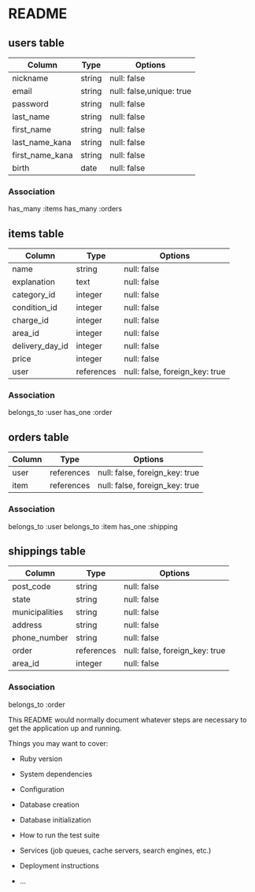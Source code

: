 # README

## users table
|Column             |Type       |Options                         | 
|-------------------|-----------|--------------------------------|
|nickname           |string     |null: false                     |
|email              |string     |null: false,unique: true        |
|password           |string     |null: false                     |
|last_name          |string     |null: false                     |
|first_name         |string     |null: false                     |
|last_name_kana     |string     |null: false                     |
|first_name_kana    |string     |null: false                     |
|birth              |date       |null: false                     |

### Association
has_many :items
has_many :orders

## items table
|Column             |Type       |Options                         | 
|-------------------|-----------|--------------------------------|
|name               |string     |null: false                     |
|explanation        |text       |null: false                     |
|category_id        |integer    |null: false                     |
|condition_id       |integer    |null: false                     |
|charge_id          |integer    |null: false                     |
|area_id            |integer    |null: false                     |
|delivery_day_id    |integer    |null: false                     |
|price              |integer    |null: false                     |
|user               |references |null: false, foreign_key: true  |

### Association
belongs_to  :user
has_one     :order

## orders table
|Column             |Type       |Options                         | 
|-------------------|-----------|--------------------------------|
|user               |references |null: false, foreign_key: true  |
|item               |references |null: false, foreign_key: true  |

### Association
belongs_to :user
belongs_to :item
has_one    :shipping

## shippings table
|Column             |Type       |Options                         | 
|-------------------|-----------|--------------------------------|
|post_code          |string     |null: false                     |
|state              |string     |null: false                     |
|municipalities     |string     |null: false                     |
|address            |string     |null: false                     |
|phone_number       |string     |null: false                     |
|order              |references |null: false, foreign_key: true  |
|area_id            |integer    |null: false                     |

### Association
belongs_to  :order




This README would normally document whatever steps are necessary to get the
application up and running.


Things you may want to cover:

* Ruby version

* System dependencies

* Configuration

* Database creation

* Database initialization

* How to run the test suite

* Services (job queues, cache servers, search engines, etc.)

* Deployment instructions

* ...
